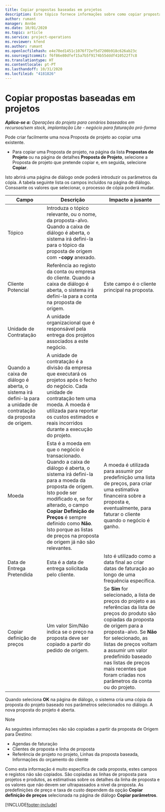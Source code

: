 ```yaml
---
title: Copiar propostas baseadas em projetos
description: Este tópico fornece informações sobre como copiar propostas baseadas em projetos no Project Operations.
author: rumant
manager: Annbe
ms.date: 10/01/2020
ms.topic: article
ms.service: project-operations
ms.reviewer: kfend
ms.author: rumant
ms.openlocfilehash: e4e70ed1451c1076f72ef5d7200b918c626ab23c
ms.sourcegitcommit: f6f86e80dfef15a7b5f9174b55dddf410522f7c8
ms.translationtype: HT
ms.contentlocale: pt-PT
ms.lasthandoff: 10/31/2020
ms.locfileid: "4181826"
---
```

# <a name="copy-project-based-quotes"></a>Copiar propostas baseadas em projetos

_**Aplica-se a:** Operações do projeto para cenários baseados em recursos/sem stock, implantação Lite - negócio para faturação pró-forma_

Pode criar facilmente uma nova Proposta de projeto ao copiar uma existente. 

- Para copiar uma Proposta de projeto, na página da lista **Propostas de Projeto** ou na página de detalhes **Proposta de Projeto**, selecione a Proposta de projeto que pretende copiar e, em seguida, selecione **Copiar**.

Isto abrirá uma página de diálogo onde poderá introduzir os parâmetros da cópia. A tabela seguinte lista os campos incluídos na página de diálogo. Consoante os valores que selecionar, o processo de cópia poderá mudar.

| **Campo** | **Descrição** | **Impacto a jusante** |
| --- | --- | --- |
| Tópico | Introduza o tópico relevante, ou o nome, da proposta-alvo. Quando a caixa de diálogo é aberta, o sistema irá defini-la para o tópico da proposta de origem com **-copy** anexado. | |
| Cliente Potencial | Referência ao registo da conta ou empresa do cliente. Quando a caixa de diálogo é aberta, o sistema irá defini-la para a conta na proposta de origem. | Este campo é o cliente principal na proposta. |
| Unidade de Contratação | A unidade organizacional que é responsável pela entrega dos projetos associados a este negócio.
Quando a caixa de diálogo é aberta, o sistema irá defini-la para a unidade de contratação da proposta de origem. | A unidade de contratação é a divisão da empresa que executará os projetos após o fecho do negócio. Cada unidade de contratação tem uma moeda. A moeda é utilizada para reportar os custos estimados e reais incorridos durante a execução do projeto. |
| Moeda | Esta é a moeda em que o negócio é transacionado. Quando a caixa de diálogo é aberta, o sistema irá defini-la para a moeda da proposta de origem. Isto pode ser modificado e, se for alterado, o campo **Copiar Definição de Preços** é sempre definido como **Não**. Isto porque as listas de preços na proposta de origem já não são relevantes. | A moeda é utilizada para assumir por predefinição uma lista de preços, para criar uma estimativa financeira sobre a proposta e, eventualmente, para faturar o cliente quando o negócio é ganho. |
| Data de Entrega Pretendida | Esta é a data de entrega solicitada pelo cliente. | Isto é utilizado como a data final ao criar datas de faturação ao longo de uma frequência específica. |
| Copiar definição de preços | Um valor Sim/Não indica se o preço na proposta deve ser copiado a partir do pedido de origem. | Se **Sim** for selecionado, a lista de preços do projeto e as referências da lista de preços do produto são copiadas da proposta de origem para a proposta-alvo. Se **Não** for selecionado, as listas de preços voltam a assumir um valor predefinido baseado nas listas de preços mais recentes que foram criadas nos parâmetros da conta ou do projeto. |

Quando seleciona **OK** na página de diálogo, o sistema cria uma cópia da proposta do projeto baseado nos parâmetros selecionados no diálogo. A nova proposta do projeto é aberta. 

> [!NOTE]
> As seguintes informações não são copiadas a partir da proposta de Origem para Destino:
>
> - Agendas de faturação
> - Clientes de proposta e linha de proposta
> - Referência de projeto no projeto, Linhas da proposta baseada, Informações do orçamento do cliente
>
>Como esta informação é muito específica de cada proposta, estes campos e registos não são copiados. São copiadas as linhas de proposta para projetos e produtos, as estimativas sobre os detalhes da linha de proposta e os valores que não devem ser ultrapassados a nível da proposta. As predefinições de preço e taxa de custo dependem da opção **Copiar definição de preços** selecionada na página de diálogo **Copiar parâmetros**.


[!INCLUDE[footer-include](../includes/footer-banner.md)]